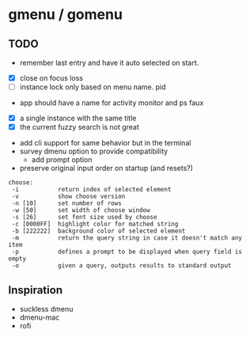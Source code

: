 # gmenu / gomenu


## TODO

- remember last entry and have it auto selected on start.
- [x] close on focus loss
- [ ] instance lock only based on menu name. pid
- app should have a name for activity monitor and ps faux
- [x] a single instance with the same title
- [x] the current fuzzy search is not great
- add cli support for same behavior but in the terminal
- survey dmenu option to provide compatibility
    - add prompt option
- preserve original input order on startup (and resets?)

```
choose:
 -i           return index of selected element
 -v           show choose version
 -n [10]      set number of rows
 -w [50]      set width of choose window
 -s [26]      set font size used by choose
 -c [0000FF]  highlight color for matched string
 -b [222222]  background color of selected element
 -m           return the query string in case it doesn't match any item
 -p           defines a prompt to be displayed when query field is empty
 -o           given a query, outputs results to standard output
```

## Inspiration

- suckless dmenu
- dmenu-mac
- rofi
